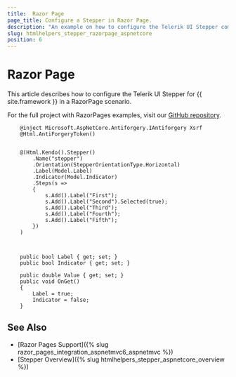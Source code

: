 ```yaml
---
title:  Razor Page
page_title: Configure a Stepper in Razor Page.
description: "An example on how to configure the Telerik UI Stepper component for {{ site.framework }} in a Razor Page."
slug: htmlhelpers_stepper_razorpage_aspnetcore
position: 6
---
```


# Razor Page

This article describes how to configure the Telerik UI Stepper for {{ site.framework }} in a RazorPage scenario.

For the full project with RazorPages examples, visit our [GitHub repository](https://github.com/telerik/ui-for-aspnet-core-examples/tree/master/Telerik.Examples.RazorPages).

```tab-HtmlHelper(csthml)        
    @inject Microsoft.AspNetCore.Antiforgery.IAntiforgery Xsrf
	@Html.AntiForgeryToken()
	
	
	@(Html.Kendo().Stepper()
        .Name("stepper")
        .Orientation(StepperOrientationType.Horizontal)
        .Label(Model.Label)
        .Indicator(Model.Indicator)
        .Steps(s =>
        {
            s.Add().Label("First");
            s.Add().Label("Second").Selected(true);
            s.Add().Label("Third");
            s.Add().Label("Fourth");
            s.Add().Label("Fifth");
        })
    )
	
```
```tab-PageModel(cshtml.cs)      
	
	public bool Label { get; set; }
    public bool Indicator { get; set; }

    public double Value { get; set; }
    public void OnGet()
    {            
        Label = true;
        Indicator = false;
    }
```

## See Also

* [Razor Pages Support]({% slug razor_pages_integration_aspnetmvc6_aspnetmvc %})
* [Stepper Overview]({% slug htmlhelpers_stepper_aspnetcore_overview %})


